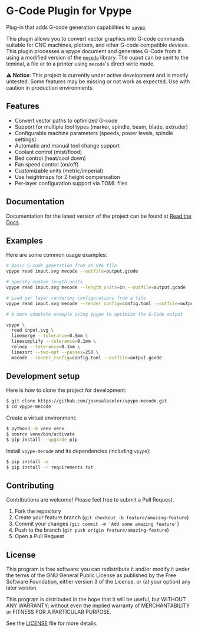 # G-Code Plugin for Vpype

Plug-in that adds G-code generation capabilities to [`vpype`](https://github.com/abey79/vpype).

This plugin allows you to convert vector graphics into G-code commands
suitable for CNC machines, plotters, and other G-code compatible devices.
This plugin processes a vpype document and generates G-Code from it
using a modified version of the [`mecode`](https://github.com/jminardi/mecode)
library. The ouput can be sent to the teminal, a file or to a printer
using `mecode`'s direct write mode.

⚠️ **Notice**: This project is currently under active development and is
mostly untested. Some features may be missing or not work as expected.
Use with caution in production environments.

## Features

- Convert vector paths to optimized G-code
- Support for multiple tool types (marker, spindle, beam, blade, extruder)
- Configurable machine parameters (speeds, power levels, spindle settings)
- Automatic and manual tool change support
- Coolant control (mist/flood)
- Bed control (heat/cool down)
- Fan speed control (on/off)
- Customizable units (metric/imperial)
- Use heightmaps for Z height compensation
- Per-layer configuration support via TOML files

## Documentation

Documentation for the latest version of the project can be found at
[Read the Docs](https://vpype-mecode.readthedocs.io/en/latest/).

## Examples

Here are some common usage examples:

```bash
# Basic G-code generation from an SVG file
vpype read input.svg mecode --outfile=output.gcode

# Specify custom length units
vpype read input.svg mecode --length_units=in --outfile=output.gcode

# Load per layer rendering configurations from a file
vpype read input.svg mecode --render_config=config.toml --outfile=output.gcode

# A more complete example using Vpype to optimize the G-Code output

vpype \
  read input.svg \
  linemerge --tolerance=0.5mm \
  linesimplify --tolerance=0.1mm \
  reloop --tolerance=0.1mm \
  linesort --two-opt --passes=250 \
  mecode --render_config=config.toml --outfile=output.gcode
```

## Development setup

Here is how to clone the project for development:

```bash
$ git clone https://github.com/joansalasoler/vpype-mecode.git
$ cd vpype-mecode
```

Create a virtual environment:

```bash
$ python3 -m venv venv
$ source venv/bin/activate
$ pip install --upgrade pip
```

Install `vpype-mecode` and its dependencies (including `vpype`):

```bash
$ pip install -e .
$ pip install -r requirements.txt
```

## Contributing

Contributions are welcome! Please feel free to submit a Pull Request.

1. Fork the repository
2. Create your feature branch (```git checkout -b feature/amazing-feature```)
3. Commit your changes (```git commit -m 'Add some amazing feature'```)
4. Push to the branch (```git push origin feature/amazing-feature```)
5. Open a Pull Request

## License

This program is free software: you can redistribute it and/or modify
it under the terms of the GNU General Public License as published by
the Free Software Foundation, either version 3 of the License, or
(at your option) any later version.

This program is distributed in the hope that it will be useful,
but WITHOUT ANY WARRANTY; without even the implied warranty of
MERCHANTABILITY or FITNESS FOR A PARTICULAR PURPOSE.

See the [LICENSE](LICENSE) file for more details.
